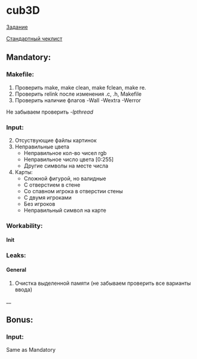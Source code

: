 # cub3D
[Задание](https://cdn.intra.42.fr/pdf/pdf/52135/en.subject.pdf)

[Стандартный чеклист]()

## Mandatory:
### Makefile:
1. Проверить make, make clean, make fclean, make re.
2. Проверить relink после изменения .c, .h, Makefile
3. Проверить наличие флагов -Wall -Wextra -Werror

Не забываем проверить *-lpthread*
### Input:
2. Отсуствующие файлы картинок
4. Неправильные цвета
	- Неправильное кол-во чисел rgb
	- Неправильное число цвета [0:255]
	- Другие символы на месте числа
5. Карты:
	- Сложной фигурой, но валидные
	- С отверстием в стене
	- Со спавном игрока в отверстии стены
	- С двумя игроками
	- Без игроков
	- Неправильный символ на карте

### Workability:
#### Init


### Leaks:
#### General
1. Очистка выделенной памяти (не забываем проверить все варианты ввода)


__
## Bonus:
### Input:
Same as Mandatory
